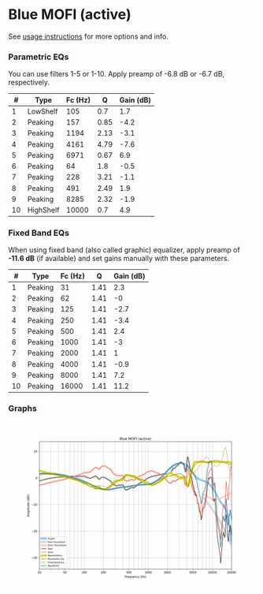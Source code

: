 # Blue MOFI (active)
See [usage instructions](https://github.com/jaakkopasanen/AutoEq#usage) for more options and info.

### Parametric EQs
You can use filters 1-5 or 1-10. Apply preamp of -6.8 dB or -6.7 dB, respectively.

|   # | Type      |   Fc (Hz) |    Q |   Gain (dB) |
|-----|-----------|-----------|------|-------------|
|   1 | LowShelf  |       105 | 0.7  |         1.7 |
|   2 | Peaking   |       157 | 0.85 |        -4.2 |
|   3 | Peaking   |      1194 | 2.13 |        -3.1 |
|   4 | Peaking   |      4161 | 4.79 |        -7.6 |
|   5 | Peaking   |      6971 | 0.67 |         6.9 |
|   6 | Peaking   |        64 | 1.8  |        -0.5 |
|   7 | Peaking   |       228 | 3.21 |        -1.1 |
|   8 | Peaking   |       491 | 2.49 |         1.9 |
|   9 | Peaking   |      8285 | 2.32 |        -1.9 |
|  10 | HighShelf |     10000 | 0.7  |         4.9 |

### Fixed Band EQs
When using fixed band (also called graphic) equalizer, apply preamp of **-11.6 dB** (if available) and set gains manually with these parameters.

|   # | Type    |   Fc (Hz) |    Q |   Gain (dB) |
|-----|---------|-----------|------|-------------|
|   1 | Peaking |        31 | 1.41 |         2.3 |
|   2 | Peaking |        62 | 1.41 |        -0   |
|   3 | Peaking |       125 | 1.41 |        -2.7 |
|   4 | Peaking |       250 | 1.41 |        -3.4 |
|   5 | Peaking |       500 | 1.41 |         2.4 |
|   6 | Peaking |      1000 | 1.41 |        -3   |
|   7 | Peaking |      2000 | 1.41 |         1   |
|   8 | Peaking |      4000 | 1.41 |        -0.9 |
|   9 | Peaking |      8000 | 1.41 |         7.2 |
|  10 | Peaking |     16000 | 1.41 |        11.2 |

### Graphs
![](./Blue%20MOFI%20(active).png)
